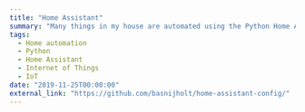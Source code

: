 ```yaml
---
title: "Home Assistant"
summary: "Many things in my house are automated using the Python Home Assistant framework. I've built some interseting automations and app, see my config files and AppDaemon apps :house: :robot:"
tags:
  - Home automation
  - Python
  - Home Assistant
  - Internet of Things
  - IoT
date: "2019-11-25T00:00:00"
external_link: "https://github.com/basnijholt/home-assistant-config/"
---
```

